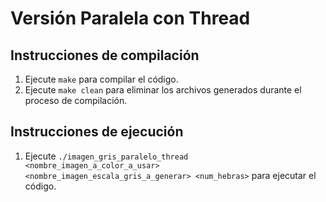 # Versión Paralela con Thread

## Instrucciones de compilación

1. Ejecute `make` para compilar el código.
2. Ejecute `make clean` para eliminar los archivos generados durante el proceso de compilación.

## Instrucciones de ejecución

1. Ejecute `./imagen_gris_paralelo_thread <nombre_imagen_a_color_a_usar> <nombre_imagen_escala_gris_a_generar> <num_hebras>` para ejecutar el código.
